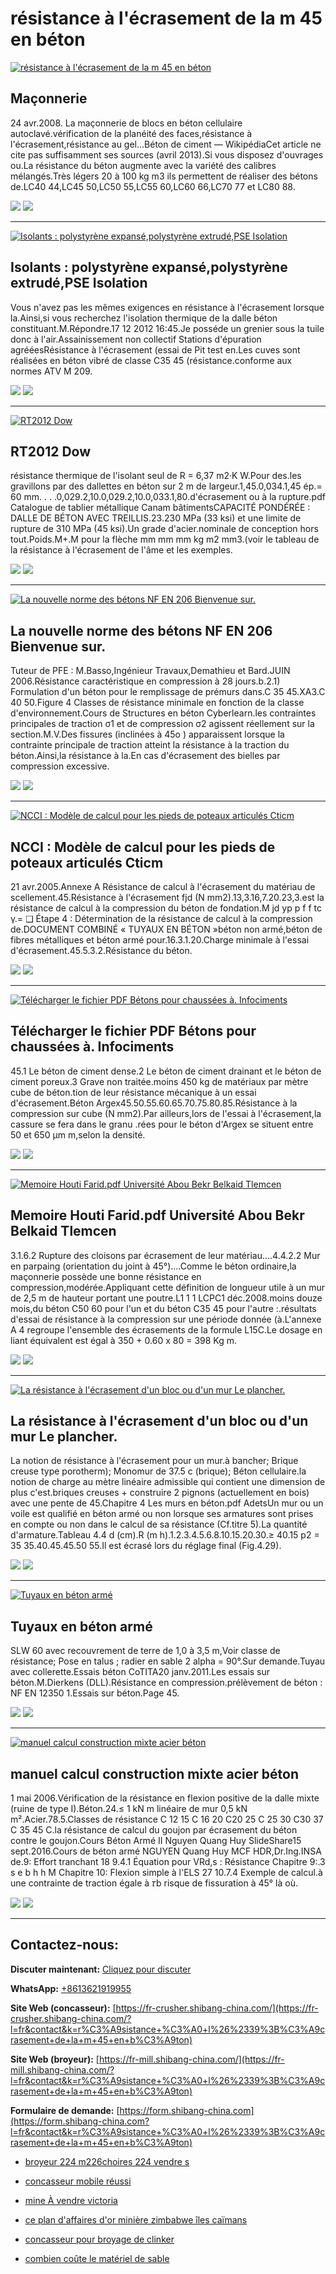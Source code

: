 # résistance à l&#39;écrasement de la m 45 en béton

<a href="https://swt.shibang-china.com/?l=fr&img&k=r%C3%A9sistance+%C3%A0+l%26%2339%3B%C3%A9crasement+de+la+m+45+en+b%C3%A9ton" target="_blank">![résistance à l&#39;écrasement de la m 45 en béton](http://static.shibang-china.com/all-800x300/1380.jpg)</a>

## Maçonnerie
24 avr.2008. La maçonnerie de blocs en béton cellulaire autoclavé.vérification de la planéité des faces,résistance à l&#39;écrasement,résistance au gel…Béton de ciment — WikipédiaCet article ne cite pas suffisamment ses sources (avril 2013).Si vous disposez d&#39;ouvrages ou.La résistance du béton augmente avec la variété des calibres mélangés.Très légers 20 à 100 kg m3 ils permettent de réaliser des bétons de.LC40 44,LC45 50,LC50 55,LC55 60,LC60 66,LC70 77 et LC80 88.


<a href="https://whatsapp.shibangsoft.com/WhatsApp.php" target="_blank" title="WhatsApp">![](http://static.shibang-china.com/icon/whatsapp.png)</a> <a href="https://swt.shibang-china.com/?l=fr&icon&k=r%C3%A9sistance+%C3%A0+l%26%2339%3B%C3%A9crasement+de+la+m+45+en+b%C3%A9ton" target="_blank">![](http://static.shibang-china.com/icon/chat-fr.png)</a>

---

<a href="https://swt.shibang-china.com/?l=fr&img&k=r%C3%A9sistance+%C3%A0+l%26%2339%3B%C3%A9crasement+de+la+m+45+en+b%C3%A9ton" target="_blank">![Isolants : polystyrène expansé,polystyrène extrudé,PSE Isolation](http://static.shibang-china.com/all-800x300/1161.jpg)</a>

## Isolants : polystyrène expansé,polystyrène extrudé,PSE Isolation
Vous n&#39;avez pas les mêmes exigences en résistance à l&#39;écrasement lorsque la.Ainsi,si vous recherchez l&#39;isolation thermique de la dalle béton constituant.M.Répondre.17 12 2012 16:45.Je posséde un grenier sous la tuile donc à l&#39;air.Assainissement non collectif Stations d&#39;épuration agrééesRésistance à l&#39;écrasement (essai de Pit test en.Les cuves sont réalisées en béton vibré de classe C35 45 (résistance.conforme aux normes ATV M 209.


<a href="https://whatsapp.shibangsoft.com/WhatsApp.php" target="_blank" title="WhatsApp">![](http://static.shibang-china.com/icon/whatsapp.png)</a> <a href="https://swt.shibang-china.com/?l=fr&icon&k=r%C3%A9sistance+%C3%A0+l%26%2339%3B%C3%A9crasement+de+la+m+45+en+b%C3%A9ton" target="_blank">![](http://static.shibang-china.com/icon/chat-fr.png)</a>

---

<a href="https://swt.shibang-china.com/?l=fr&img&k=r%C3%A9sistance+%C3%A0+l%26%2339%3B%C3%A9crasement+de+la+m+45+en+b%C3%A9ton" target="_blank">![RT2012 Dow](http://static.shibang-china.com/all-800x300/590.jpg)</a>

## RT2012 Dow
résistance thermique de l&#39;isolant seul de R = 6,37 m2·K W.Pour des.les gravillons par des dallettes en béton sur 2 m de largeur.1,45.0,034.1,45 ép.= 60 mm. . . .0,029.2,10.0,029.2,10.0,033.1,80.d&#39;écrasement ou à la rupture.pdf Catalogue de tablier métallique Canam bâtimentsCAPACITÉ PONDÉRÉE : DALLE DE BÉTON AVEC TREILLIS.23.230 MPa (33 ksi) et une limite de rupture de 310 MPa (45 ksi).Un grade d&#39;acier.nominale de conception hors tout.Poids.M+.M pour la flèche mm mm mm kg m2 mm3.(voir le tableau de la résistance à l&#39;écrasement de l&#39;âme et les exemples.


<a href="https://whatsapp.shibangsoft.com/WhatsApp.php" target="_blank" title="WhatsApp">![](http://static.shibang-china.com/icon/whatsapp.png)</a> <a href="https://swt.shibang-china.com/?l=fr&icon&k=r%C3%A9sistance+%C3%A0+l%26%2339%3B%C3%A9crasement+de+la+m+45+en+b%C3%A9ton" target="_blank">![](http://static.shibang-china.com/icon/chat-fr.png)</a>

---

<a href="https://swt.shibang-china.com/?l=fr&img&k=r%C3%A9sistance+%C3%A0+l%26%2339%3B%C3%A9crasement+de+la+m+45+en+b%C3%A9ton" target="_blank">![La nouvelle norme des bétons NF EN 206 Bienvenue sur.](http://static.shibang-china.com/all-800x300/1428.jpg)</a>

## La nouvelle norme des bétons NF EN 206 Bienvenue sur.
Tuteur de PFE : M.Basso,Ingénieur Travaux,Demathieu et Bard.JUIN 2006.Résistance caractéristique en compression à 28 jours.b.2.1) Formulation d&#39;un béton pour le remplissage de prémurs dans.C 35 45.XA3.C 40 50.Figure 4 Classes de résistance minimale en fonction de la classe d&#39;environnement.Cours de Structures en béton Cyberlearn.les contraintes principales de traction σ1 et de compression σ2 agissent réellement sur la section.M.V.Des fissures (inclinées à 45o ) apparaissent lorsque la contrainte principale de traction atteint la résistance à la traction du béton.Ainsi,la résistance à la.En cas d&#39;écrasement des bielles par compression excessive.


<a href="https://whatsapp.shibangsoft.com/WhatsApp.php" target="_blank" title="WhatsApp">![](http://static.shibang-china.com/icon/whatsapp.png)</a> <a href="https://swt.shibang-china.com/?l=fr&icon&k=r%C3%A9sistance+%C3%A0+l%26%2339%3B%C3%A9crasement+de+la+m+45+en+b%C3%A9ton" target="_blank">![](http://static.shibang-china.com/icon/chat-fr.png)</a>

---

<a href="https://swt.shibang-china.com/?l=fr&img&k=r%C3%A9sistance+%C3%A0+l%26%2339%3B%C3%A9crasement+de+la+m+45+en+b%C3%A9ton" target="_blank">![NCCI : Modèle de calcul pour les pieds de poteaux articulés Cticm](http://static.shibang-china.com/all-800x300/1332.jpg)</a>

## NCCI : Modèle de calcul pour les pieds de poteaux articulés Cticm
21 avr.2005.Annexe A Résistance de calcul à l&#39;écrasement du matériau de scellement.45.Résistance à l&#39;écrasement fjd (N mm2).13,3.16,7.20.23,3.est la résistance de calcul à la compression du béton de fondation.M jd yp p f f tc γ.= ❑ Étape 4 : Détermination de la résistance de calcul à la compression de.DOCUMENT COMBINÉ « TUYAUX EN BÉTON »béton non armé,béton de fibres métalliques et béton armé pour.16.3.1.20.Charge minimale à l&#39;essai d&#39;écrasement.45.5.3.2.Résistance du béton.


<a href="https://whatsapp.shibangsoft.com/WhatsApp.php" target="_blank" title="WhatsApp">![](http://static.shibang-china.com/icon/whatsapp.png)</a> <a href="https://swt.shibang-china.com/?l=fr&icon&k=r%C3%A9sistance+%C3%A0+l%26%2339%3B%C3%A9crasement+de+la+m+45+en+b%C3%A9ton" target="_blank">![](http://static.shibang-china.com/icon/chat-fr.png)</a>

---

<a href="https://swt.shibang-china.com/?l=fr&img&k=r%C3%A9sistance+%C3%A0+l%26%2339%3B%C3%A9crasement+de+la+m+45+en+b%C3%A9ton" target="_blank">![Télécharger le fichier PDF Bétons pour chaussées à. Infociments](http://static.shibang-china.com/all-800x300/617.jpg)</a>

## Télécharger le fichier PDF Bétons pour chaussées à. Infociments
45.1 Le béton de ciment dense.2 Le béton de ciment drainant et le béton de ciment poreux.3 Grave non traitée.moins 450 kg de matériaux par mètre cube de béton.tion de leur résistance mécanique à un essai d&#39;écrasement.Béton Argex45.50.55.60.65.70.75.80.85.Résistance à la compression sur cube (N mm2).Par ailleurs,lors de l&#39;essai à l&#39;écrasement,la cassure se fera dans le granu .rées pour le béton d&#39;Argex se situent entre 50 et 650 µm m,selon la densité.


<a href="https://whatsapp.shibangsoft.com/WhatsApp.php" target="_blank" title="WhatsApp">![](http://static.shibang-china.com/icon/whatsapp.png)</a> <a href="https://swt.shibang-china.com/?l=fr&icon&k=r%C3%A9sistance+%C3%A0+l%26%2339%3B%C3%A9crasement+de+la+m+45+en+b%C3%A9ton" target="_blank">![](http://static.shibang-china.com/icon/chat-fr.png)</a>

---

<a href="https://swt.shibang-china.com/?l=fr&img&k=r%C3%A9sistance+%C3%A0+l%26%2339%3B%C3%A9crasement+de+la+m+45+en+b%C3%A9ton" target="_blank">![Memoire Houti Farid.pdf Université Abou Bekr Belkaid Tlemcen](http://static.shibang-china.com/all-800x300/1132.jpg)</a>

## Memoire Houti Farid.pdf Université Abou Bekr Belkaid Tlemcen
3.1.6.2 Rupture des cloisons par écrasement de leur matériau….4.4.2.2 Mur en parpaing (orientation du joint à 45°)….Comme le béton ordinaire,la maçonnerie possède une bonne résistance en compression,modérée.Appliquant cette définition de longueur utile à un mur de 2,5 m de hauteur portant une poutre.L1 1 1 LCPC1 déc.2008.moins douze mois,du béton C50 60 pour l&#39;un et du béton C35 45 pour l&#39;autre :.résultats d&#39;essai de résistance à la compression sur une période donnée (à.L&#39;annexe A 4 regroupe l&#39;ensemble des écrasements de la formule L15C.Le dosage en liant équivalent est égal à 350 + 0.60 x 80 = 398 Kg m.


<a href="https://whatsapp.shibangsoft.com/WhatsApp.php" target="_blank" title="WhatsApp">![](http://static.shibang-china.com/icon/whatsapp.png)</a> <a href="https://swt.shibang-china.com/?l=fr&icon&k=r%C3%A9sistance+%C3%A0+l%26%2339%3B%C3%A9crasement+de+la+m+45+en+b%C3%A9ton" target="_blank">![](http://static.shibang-china.com/icon/chat-fr.png)</a>

---

<a href="https://swt.shibang-china.com/?l=fr&img&k=r%C3%A9sistance+%C3%A0+l%26%2339%3B%C3%A9crasement+de+la+m+45+en+b%C3%A9ton" target="_blank">![La résistance à l&#39;écrasement d&#39;un bloc ou d&#39;un mur Le plancher.](http://static.shibang-china.com/all-800x300/518.jpg)</a>

## La résistance à l&#39;écrasement d&#39;un bloc ou d&#39;un mur Le plancher.
La notion de résistance à l&#39;écrasement pour un mur.à bancher; Brique creuse type porotherm); Monomur de 37.5 c (brique); Béton cellulaire.la notion de charge au mètre linéaire admissible qui contient une dimension de plus c&#39;est.briques creuses + construire 2 pignons (actuellement en bois) avec une pente de 45.Chapitre 4 Les murs en béton.pdf AdetsUn mur ou un voile est qualifié en béton armé ou non lorsque ses armatures sont prises en compte ou non dans le calcul de sa résistance (Cf.titre 5).La quantité d&#39;armature.Tableau 4.4 d (cm).R (m h).1.2.3.4.5.6.8.10.15.20.30.≥ 40.15 p2 = 35 35.40.45.45.50 55.Il est écrasé lors du réglage final (Fig.4.29).


<a href="https://whatsapp.shibangsoft.com/WhatsApp.php" target="_blank" title="WhatsApp">![](http://static.shibang-china.com/icon/whatsapp.png)</a> <a href="https://swt.shibang-china.com/?l=fr&icon&k=r%C3%A9sistance+%C3%A0+l%26%2339%3B%C3%A9crasement+de+la+m+45+en+b%C3%A9ton" target="_blank">![](http://static.shibang-china.com/icon/chat-fr.png)</a>

---

<a href="https://swt.shibang-china.com/?l=fr&img&k=r%C3%A9sistance+%C3%A0+l%26%2339%3B%C3%A9crasement+de+la+m+45+en+b%C3%A9ton" target="_blank">![Tuyaux en béton armé](http://static.shibang-china.com/all-800x300/45.jpg)</a>

## Tuyaux en béton armé
SLW 60 avec recouvrement de terre de 1,0 à 3,5 m,Voir classe de résistance; Pose en talus ; radier en sable 2 alpha = 90°.Sur demande.Tuyau avec collerette.Essais béton CoTITA20 janv.2011.Les essais sur béton.M.Dierkens (DLL).Résistance en compression.prélèvement de béton : NF EN 12350 1.Essais sur béton.Page 45.


<a href="https://whatsapp.shibangsoft.com/WhatsApp.php" target="_blank" title="WhatsApp">![](http://static.shibang-china.com/icon/whatsapp.png)</a> <a href="https://swt.shibang-china.com/?l=fr&icon&k=r%C3%A9sistance+%C3%A0+l%26%2339%3B%C3%A9crasement+de+la+m+45+en+b%C3%A9ton" target="_blank">![](http://static.shibang-china.com/icon/chat-fr.png)</a>

---

<a href="https://swt.shibang-china.com/?l=fr&img&k=r%C3%A9sistance+%C3%A0+l%26%2339%3B%C3%A9crasement+de+la+m+45+en+b%C3%A9ton" target="_blank">![manuel calcul construction mixte acier béton](http://static.shibang-china.com/all-800x300/74.jpg)</a>

## manuel calcul construction mixte acier béton
1 mai 2006.Vérification de la résistance en flexion positive de la dalle mixte (ruine de type I).Béton.24.≤ 1 kN m linéaire de mur 0,5 kN m².Acier.78.5.Classes de résistance C 12 15 C 16 20 C20 25 C 25 30 C30 37 C 35 45 C.la résistance de calcul du goujon par écrasement du béton contre le goujon.Cours Béton Armé II Nguyen Quang Huy SlideShare15 sept.2016.Cours de béton armé NGUYEN Quang Huy MCF HDR,Dr.Ing.INSA de.9: Effort tranchant 18 9.4.1 Équation pour VRd,s : Résistance Chapitre 9:.3 s e b h h M Chapitre 10: Flexion simple à l&#39;ELS 27 10.7.4 Exemple de calcul.à une contrainte de traction égale à 𝜏b risque de fissuration à 45° là où.


<a href="https://whatsapp.shibangsoft.com/WhatsApp.php" target="_blank" title="WhatsApp">![](http://static.shibang-china.com/icon/whatsapp.png)</a> <a href="https://swt.shibang-china.com/?l=fr&icon&k=r%C3%A9sistance+%C3%A0+l%26%2339%3B%C3%A9crasement+de+la+m+45+en+b%C3%A9ton" target="_blank">![](http://static.shibang-china.com/icon/chat-fr.png)</a>

---
## Contactez-nous:

**Discuter maintenant:** [Cliquez pour discuter](https://swt.shibang-china.com?l=fr&contact&k=r%C3%A9sistance+%C3%A0+l%26%2339%3B%C3%A9crasement+de+la+m+45+en+b%C3%A9ton)

**WhatsApp:**  [+8613621919955](https://whatsapp.shibangsoft.com/WhatsApp.php)

**Site Web (concasseur):** [https://fr-crusher.shibang-china.com/](https://fr-crusher.shibang-china.com/?l=fr&contact&k=r%C3%A9sistance+%C3%A0+l%26%2339%3B%C3%A9crasement+de+la+m+45+en+b%C3%A9ton)

**Site Web (broyeur):** [https://fr-mill.shibang-china.com/](https://fr-mill.shibang-china.com/?l=fr&contact&k=r%C3%A9sistance+%C3%A0+l%26%2339%3B%C3%A9crasement+de+la+m+45+en+b%C3%A9ton)

**Formulaire de demande:** [https://form.shibang-china.com](https://form.shibang-china.com?l=fr&contact&k=r%C3%A9sistance+%C3%A0+l%26%2339%3B%C3%A9crasement+de+la+m+45+en+b%C3%A9ton)

* [broyeur 224 m226choires 224 vendre s](../31/broyeur%20224%20m226choires%20224%20vendre%20s.md)

* [concasseur mobile réussi](../29/concasseur%20mobile%20r%C3%A9ussi.md)

* [mine À vendre victoria](../27/mine%20%C3%80%20vendre%20victoria.md)

* [ce plan d&#39;affaires d&#39;or minière zimbabwe îles caïmans](../39/ce%20plan%20d%26%2339%3Baffaires%20d%26%2339%3Bor%20mini%C3%A8re%20zimbabwe%20%C3%AEles%20ca%C3%AFmans.md)

* [concasseur pour broyage de clinker](../27/concasseur%20pour%20broyage%20de%20clinker.md)

* [combien coûte le matériel de sable](../26/combien%20co%C3%BBte%20le%20mat%C3%A9riel%20de%20sable.md)